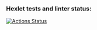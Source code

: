 ### Hexlet tests and linter status:
[![Actions Status](https://github.com/Yorickov/rails-project-lvl3/workflows/hexlet-check/badge.svg)](https://github.com/Yorickov/rails-project-lvl3/actions)
